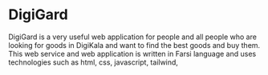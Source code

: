# DigiGard
DigiGard is a very useful web application for people and all people who are looking for goods in DigiKala and want to find the best goods and buy them. This web service and web application is written in Farsi language and uses technologies such as html, css, javascript, tailwind, 
